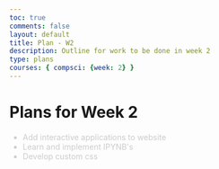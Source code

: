 ```yaml
---
toc: true
comments: false
layout: default
title: Plan - W2
description: Outline for work to be done in week 2
type: plans
courses: { compsci: {week: 2} }
---
```


<style>
    li {
        color: #cccccc;
    }
</style>


<h1>Plans for Week 2</h1>

<ul class="list">
    <li>Add interactive applications to website</li>
    <li>Learn and implement IPYNB's</li>
    <li>Develop custom css</li>
</ul>